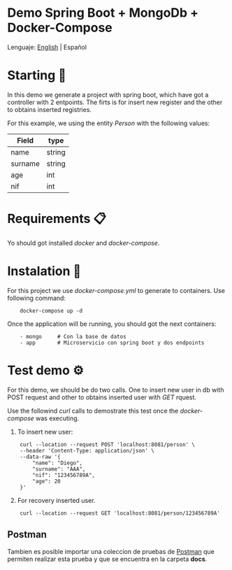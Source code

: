 # Demo Spring Boot + MongoDb + Docker-Compose

Lenguaje: [English](../README.md) | Español

# Starting 🚀
In this demo we generate a project with spring boot, which have got a controller with 2 entpoints. The firts is for insert new register and the other to obtains inserted registries.

For this example, we using the entity *Person* with the following values:

| Field | type |
| -- | -- |
| name | string |
| surname | string |
| age | int |
| nif | int |

# Requirements 📋
Yo should got installed *docker* and *docker-compose*.

# Instalation 🔧
For this project we use *docker-compose.yml* to generate to containers. Use following command:

```
    docker-compose up -d
```
Once the application will be running, you should got the next containers:

````
    - mongo     # Con la base de datos
    - app       # Microservicio con spring boot y dos endpoints
```` 

# Test demo ⚙️
For this demo, we should be do two calls. One to insert new user in db with POST request and other to obtains inserted user with *GET* rquest.

Use the followind *curl* calls to demostrate this test once the *docker-compose* was executing. 

1. To insert new user:
```
    curl --location --request POST 'localhost:8081/person' \
    --header 'Content-Type: application/json' \
    --data-raw '{
        "name": "Diego",
        "surname": "AAA",
        "nif": "123456789A",
        "age": 20
    }'
```

2. For recovery inserted user.
```
    curl --location --request GET 'localhost:8081/person/123456789A'
```

## Postman
Tambien es posible importar una coleccion de pruebas de [Postman](https://www.postman.com/) que permiten realizar esta prueba y que se encuentra en la carpeta **docs**.